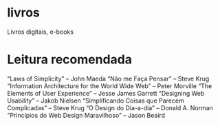 # livros
Livros digitais, e-books 


# Leitura recomendada
“Laws of Simplicity” – John Maeda
“Não me Faça Pensar” – Steve Krug
“Information Architecture for the World Wide Web” – Peter Morville
“The Elements of User Experience” – Jesse James Garrett
“Designing Web Usability” – Jakob Nielsen
“Simplificando Coisas que Parecem Complicadas” – Steve Krug
“O Design do Dia-a-dia” – Donald A. Norman
“Princípios do Web Design Maravilhoso” – Jason Beaird
